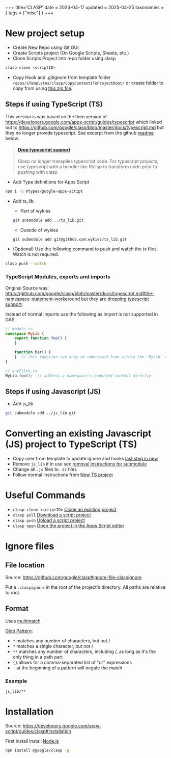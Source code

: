 +++
title='CLASP'
date = 2023-04-17
updated = 2025-04-25
taxonomies = { tags = ["misc"] }
+++

# New project setup

- Create New Repo using Git GUI
- Create Scripts project (On Google Scripts, Sheets, etc.)
- Clone Scripts Project into repo folder using clasp

```sh
clasp clone <scriptID>
```

- Copy Hook and .gitignore from template
  folder `repos/zTemplates/clasp/CopyContentsToProjectRoot/` or create folder to copy from
  using [this zip file](CopyContentsToProjectRoot.tar.xz).

## Steps if using TypeScript (TS)

This version is was based on the then version of <https://developers.google.com/apps-script/guides/typescript> which linked out to https://github.com/google/clasp/blob/master/docs/typescript.md but they no longer provide typescript. See excerpt from the github [readme][drop_clasp_typescript] below.

> #### [Drop typescript support][drop_clasp_typescript]
>
> Clasp no longer transpiles typescript code. For typescript projects, use typescript with a bundler like Rollup to transform code prior to pushing with clasp.

- Add Type definitions for Apps Script

```sh
npm i -S @types/google-apps-script
```

- Add ts_lib
  - Part of wykies

  ```sh
  git submodule add ../ts_lib.git
  ```

  - Outside of wykies

  ```sh
  git submodule add git@github.com:wykies/ts_lib.git
  ```

- (Optional) Use the following command to push and watch the ts files. Watch is not required.

```sh
clasp push --watch
```

### TypeScript Modules, exports and imports

Original Source was: https://github.com/google/clasp/blob/master/docs/typescript.md#the-namespace-statement-workaround but they are [dropping typescript support][drop_clasp_typescript].

Instead of normal imports use the following as import is not supported in GAS

```ts
// module.ts
namespace MyLib {
    export function foo() {
    }

    function bar() {
    }  // this function can only be addressed from within the `MyLib` namespace
}
```

```ts
// anyFiles.ts
MyLib.foo();  // address a namespace's exported content directly
```

## Steps if using Javascript (JS)

- Add js_lib

```sh
git submodule add ../js_lib.git
```

# Converting an existing Javascript (JS) project to TypeScript (TS)

- Copy over from template to update ignore and hooks [last step in new](@/misc/clasp/index.md#new-project-setup)
- Remove `js_lib` if in use see [removal instructions for submodule](@/git/submodules.md#remove-a-submodule)
- Change all `.js` files to `.ts` files
- Follow normal instructions from [New TS project](@/misc/clasp/index.md#steps-if-using-typescript-ts)

# Useful Commands

- `clasp clone <scriptID>` [Clone an existing project](https://developers.google.com/apps-script/guides/clasp#clone_an_existing_project)
- `clasp pull` [Download a script project](https://developers.google.com/apps-script/guides/clasp#download_a_script_project)
- `clasp push` [Upload a script project](https://developers.google.com/apps-script/guides/clasp#upload_a_script_project)
- `clasp open` [Open the project in the Apps Script editor](https://developers.google.com/apps-script/guides/clasp#open_the_project_in_the_editor)

# Ignore files

## File location

Source: <https://github.com/google/clasp#ignore-file-claspignore>

Put a `.claspignore` in the root of the project's directory.
All paths are relative to root.

## Format

Uses [multimatch](https://github.com/sindresorhus/multimatch)

[Glob Pattern](https://github.com/sindresorhus/multimatch#globbing-patterns):

- `*` matches any number of characters, but not /
- `?` matches a single character, but not /
- `**` matches any number of characters, including /, as long as it's the only thing in a path part
- `{}` allows for a comma-separated list of "or" expressions
- `!` at the beginning of a pattern will negate the match

### Example

```
js_lib/**
```

# Installation

Source: <https://developers.google.com/apps-script/guides/clasp#installation>

First install Install [Node.js](https://nodejs.org/en/download/)

```sh
npm install @google/clasp -g
```

[drop_clasp_typescript]: https://github.com/google/clasp#drop-typescript-support
